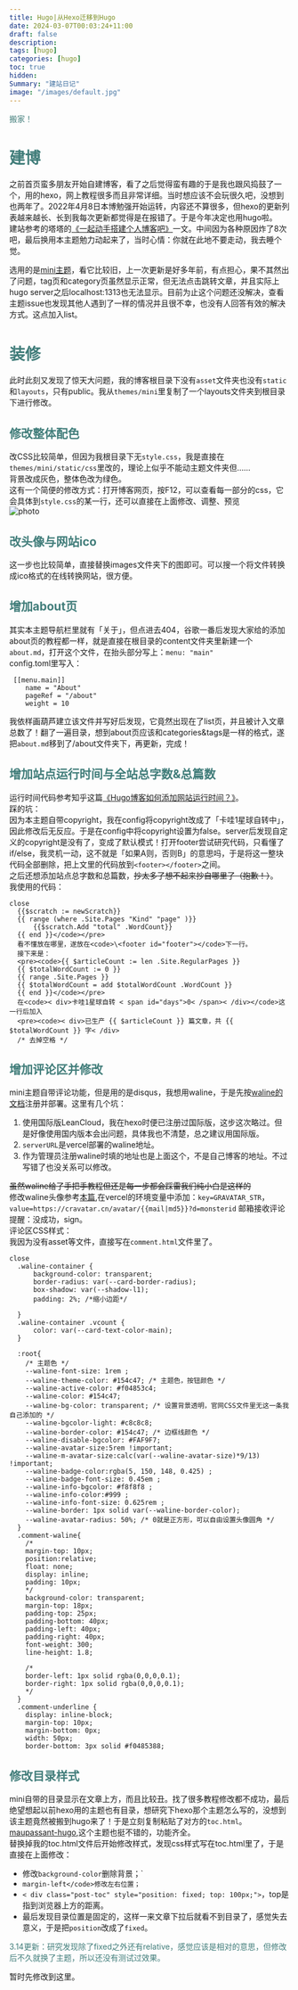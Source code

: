 ```yaml
---
title: Hugo|从Hexo迁移到Hugo
date: 2024-03-07T00:03:24+11:00
draft: false
description: 
tags: [hugo]
categories: [hugo]
toc: true
hidden: 
Summary: "建站日记"
image: "/images/default.jpg"
---
```


<font color=#417D7A>搬家！</font>

# <font color=#417D7A>建博</font>

之前首页蛮多朋友开始自建博客，看了之后觉得蛮有趣的于是我也跟风捣鼓了一个，用的hexo，网上教程很多而且非常详细。当时想应该不会玩很久吧，没想到也两年了。2022年4月8日本博勉强开始运转，内容还不算很多，但hexo的更新列表越来越长、长到我每次更新都觉得是在报错了。于是今年决定也用hugo啦。  
建站参考的塔塔的[《一起动手搭建个人博客吧》](https://mantyke.icu/posts/2021/hugo-build-blog/)一文。中间因为各种原因炸了8次吧，最后换用本主题勉力动起来了，当时心情：你就在此地不要走动，我去睡个觉。  

选用的是[mini主题](https://github.com/nodejh/hugo-theme-mini)，看它比较旧，上一次更新是好多年前，有点担心，果不其然出了问题，tag页和category页虽然显示正常，但无法点击跳转文章，并且实际上hugo server之后localhost:1313也无法显示。目前为止这个问题还没解决，查看主题issue也发现其他人遇到了一样的情况并且很不幸，也没有人回答有效的解决方式。这点加入list。 

# <font color=#417D7A>装修</font>

此时此刻又发现了惊天大问题，我的博客根目录下没有`asset`文件夹也没有`static`和`layouts`，只有public。我从`themes/mini`里复制了一个layouts文件夹到根目录下进行修改。  

## <font color=#417D7A>修改整体配色</font>

改CSS比较简单，但因为我根目录下无`style.css`，我是直接在`themes/mini/static/css`里改的，理论上似乎不能动主题文件夹但……  
背景改成灰色，整体色改为绿色。  
这有一个简便的修改方式：打开博客网页，按F12，可以查看每一部分的css，它会具体到`style.css`的某一行，还可以直接在上面修改、调整、预览  
![photo](https://raw.githubusercontent.com/Bladeisme/blog-img/master/QQ截图20240307154459.png '_no')

## <font color=#417D7A>改头像与网站ico</font>

这一步也比较简单，直接替换images文件夹下的图即可。可以搜一个将文件转换成ico格式的在线转换网站，很方便。  

## <font color=#417D7A>增加about页</font>

其实本主题导航栏里就有「关于」，但点进去404，谷歌一番后发现大家给的添加about页的教程都一样，就是直接在根目录的content文件夹里新建一个`about.md`，打开这个文件，在抬头部分写上：`menu: "main"`  
config.toml里写入：

```[menu]
 [[menu.main]]
    name = "About"
    pageRef = "/about"
    weight = 10
```

我依样画葫芦建立该文件并写好后发现，它竟然出现在了list页，并且被计入文章总数了！翻了一遍目录，想到about页应该和categories&tags是一样的格式，遂把`about.md`移到了/about文件夹下，再更新，完成！

## <font color=#417D7A>增加站点运行时间与全站总字数&总篇数</font>

运行时间代码参考知乎这篇[《Hugo博客如何添加网站运行时间？》](https://www.zhihu.com/question/614820608)。  
踩的坑：  
因为本主题自带copyright，我在config将copyright改成了「卡哇1星球自转中」，因此修改后无反应。于是在config中将copyright设置为false。server后发现自定义的copyright是没有了，变成了默认模式！打开footer尝试研究代码，只看懂了if/else，我灵机一动，这不就是「如果A则，否则B」的意思吗，于是将这一整块代码全部删除，把上文里的代码放到`<footer></footer>`之间。  
之后还想添加站点总字数和总篇数，~~抄太多了想不起来抄自哪里了（抱歉！）~~。  
我使用的代码：

```站点统计
close
  {{$scratch := newScratch}}
  {{ range (where .Site.Pages "Kind" "page" )}}
      {{$scratch.Add "total" .WordCount}}
  {{ end }}</code></pre>
  看不懂放在哪里，遂放在<code>\<footer id="footer"></code>下一行。
  接下来是：
  <pre><code>{{ $articleCount := len .Site.RegularPages }}
  {{ $totalWordCount := 0 }}
  {{ range .Site.Pages }}
  {{ $totalWordCount = add $totalWordCount .WordCount }}
  {{ end }}</code></pre>
  在<code>< div>卡哇1星球自转 < span id="days">0< /span>< /div></code>这一行后加入
  <pre><code>< div>已生产 {{ $articleCount }} 篇文章，共 {{ $totalWordCount }} 字< /div>
  /* 去掉空格 */
```

## <font color=#417D7A>增加评论区并修改</font> 


mini主题自带评论功能，但是用的是disqus，我想用waline，于是先按[waline的文档](https://waline.js.org/guide/get-started/#leancloud-%E8%AE%BE%E7%BD%AE-%E6%95%B0%E6%8D%AE%E5%BA%93)注册并部署。这里有几个坑：  
1. 使用国际版LeanCloud，我在hexo时便已注册过国际版，这步这次略过。但是好像使用国内版本会出问题，具体我也不清楚，总之建议用国际版。  
2. `serverURL`是vercel部署的waline地址。
3. 作为管理员注册waline时填的地址也是上面这个，不是自己博客的地址。不过写错了也没关系可以修改。  

~~虽然waline给了手把手教程但还是每一步都会踩雷我们纯小白是这样的~~  
修改waline头像参考[本篇](https://innerso.prvcy.page/posts/configure-waline/),在vercel的环境变量中添加：`key=GRAVATAR_STR`，`value=https://cravatar.cn/avatar/{{mail|md5}}?d=monsterid`
邮箱接收评论提醒：没成功，sign。  
评论区CSS样式：  
我因为没有asset等文件，直接写在`comment.html`文件里了。  

```waline
close
  .waline-container {
      background-color: transparent;
      border-radius: var(--card-border-radius);
      box-shadow: var(--shadow-l1);
      padding: 2%; /*缩小边距*/

  }
  .waline-container .vcount {
      color: var(--card-text-color-main);
  }

  :root{
    /* 主题色 */
    --waline-font-size: 1rem ;
    --waline-theme-color: #154c47; /* 主题色，按钮颜色 */
    --waline-active-color: #f04853c4;
    --waline-color: #154c47;
    --waline-bg-color: transparent; /* 设置背景透明，官网CSS文件里无这一条我自己添加的 */
    --waline-bgcolor-light: #c8c8c8;
    --waline-border-color: #154c47; /* 边框线颜色 */
    --waline-disable-bgcolor: #FAF9F7;
    --waline-avatar-size:5rem !important;
    --waline-m-avatar-size:calc(var(--waline-avatar-size)*9/13) !important; 
    --waline-badge-color:rgba(5, 150, 148, 0.425) ;
    --waline-badge-font-size: 0.45em ;
    --waline-info-bgcolor: #f8f8f8 ;
    --waline-info-color:#999 ;
    --waline-info-font-size: 0.625rem ;
    --waline-border: 1px solid var(--waline-border-color);
    --waline-avatar-radius: 50%; /* 0就是正方形，可以自由设置头像圆角 */
  }
  .comment-waline{
    /*
    margin-top: 10px;
    position:relative;
    float: none;
    display: inline;
    padding: 10px;
    */
    background-color: transparent;
    margin-top: 18px;
    padding-top: 25px;
    padding-bottom: 40px;
    padding-left: 40px;
    padding-right: 40px;
    font-weight: 300;
    line-height: 1.8;

    /*
    border-left: 1px solid rgba(0,0,0,0.1);
    border-right: 1px solid rgba(0,0,0,0.1);
    */
  }
  .comment-underline {
    display: inline-block;
    margin-top: 10px;
    margin-bottom: 0px;
    width: 50px;
    border-bottom: 3px solid #f0485388;
  ```


## <font color=#417D7A>修改目录样式</font> 

mini自带的目录显示在文章上方，而且比较丑。找了很多教程修改都不成功，最后绝望想起以前hexo用的主题也有目录，想研究下hexo那个主题怎么写的，没想到该主题竟然被搬到hugo来了！于是立刻复制粘贴了对方的`toc.html`。  
[maupassant-hugo](https://github.com/flysnow-org/maupassant-hugo),这个主题也挺不错的，功能齐全。  
替换掉我的toc.html文件后开始修改样式，发现css样式写在toc.html里了，于是直接在上面修改：  
- 修改`background-color`删除背景；`
- `margin-left</code>修改左右位置；`
- `< div class="post-toc" style="position: fixed; top: 100px;">`，top是指到浏览器上方的距离。  
- 最后发现目录位置是固定的，这样一来文章下拉后就看不到目录了，感觉失去意义，于是把`position`改成了`fixed`。  

<font color=#417D7A>3.14更新：研究发现除了fixed之外还有relative，感觉应该是相对的意思，但修改后不久就换了主题，所以还没有测试过效果。</font>



暂时先修改到这里。